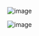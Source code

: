 ![image](https://user-images.githubusercontent.com/70198995/165811982-0f67fd0d-f804-4190-b875-9a0c7d589c66.png)

![image](https://user-images.githubusercontent.com/97444278/152985541-0424ca89-78df-4f8e-a16a-28e5a8c1893e.png)
